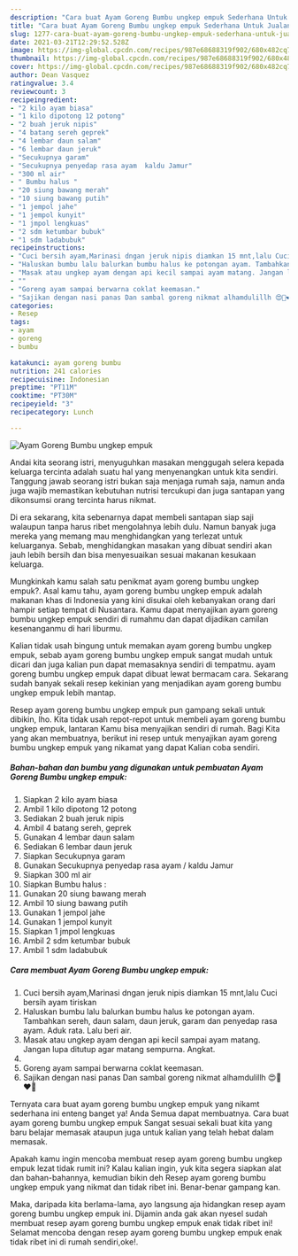 ```yaml
---
description: "Cara buat Ayam Goreng Bumbu ungkep empuk Sederhana Untuk Jualan"
title: "Cara buat Ayam Goreng Bumbu ungkep empuk Sederhana Untuk Jualan"
slug: 1277-cara-buat-ayam-goreng-bumbu-ungkep-empuk-sederhana-untuk-jualan
date: 2021-03-21T12:29:52.528Z
image: https://img-global.cpcdn.com/recipes/987e68688319f902/680x482cq70/ayam-goreng-bumbu-ungkep-empuk-foto-resep-utama.jpg
thumbnail: https://img-global.cpcdn.com/recipes/987e68688319f902/680x482cq70/ayam-goreng-bumbu-ungkep-empuk-foto-resep-utama.jpg
cover: https://img-global.cpcdn.com/recipes/987e68688319f902/680x482cq70/ayam-goreng-bumbu-ungkep-empuk-foto-resep-utama.jpg
author: Dean Vasquez
ratingvalue: 3.4
reviewcount: 3
recipeingredient:
- "2 kilo ayam biasa"
- "1 kilo dipotong 12 potong"
- "2 buah jeruk nipis"
- "4 batang sereh geprek"
- "4 lembar daun salam"
- "6 lembar daun jeruk"
- "Secukupnya garam"
- "Secukupnya penyedap rasa ayam  kaldu Jamur"
- "300 ml air"
- " Bumbu halus "
- "20 siung bawang merah"
- "10 siung bawang putih"
- "1 jempol jahe"
- "1 jempol kunyit"
- "1 jmpol lengkuas"
- "2 sdm ketumbar bubuk"
- "1 sdm ladabubuk"
recipeinstructions:
- "Cuci bersih ayam,Marinasi dngan jeruk nipis diamkan 15 mnt,lalu Cuci bersih ayam tiriskan"
- "Haluskan bumbu lalu balurkan bumbu halus ke potongan ayam. Tambahkan sereh, daun salam, daun jeruk, garam dan penyedap rasa ayam. Aduk rata. Lalu beri air."
- "Masak atau ungkep ayam dengan api kecil sampai ayam matang. Jangan lupa ditutup agar matang sempurna. Angkat."
- ""
- "Goreng ayam sampai berwarna coklat keemasan."
- "Sajikan dengan nasi panas Dan sambal goreng nikmat alhamdulillh 😍🥰❤️💋"
categories:
- Resep
tags:
- ayam
- goreng
- bumbu

katakunci: ayam goreng bumbu 
nutrition: 241 calories
recipecuisine: Indonesian
preptime: "PT11M"
cooktime: "PT30M"
recipeyield: "3"
recipecategory: Lunch

---
```



![Ayam Goreng Bumbu ungkep empuk](https://img-global.cpcdn.com/recipes/987e68688319f902/680x482cq70/ayam-goreng-bumbu-ungkep-empuk-foto-resep-utama.jpg)

Andai kita seorang istri, menyuguhkan masakan menggugah selera kepada keluarga tercinta adalah suatu hal yang menyenangkan untuk kita sendiri. Tanggung jawab seorang istri bukan saja menjaga rumah saja, namun anda juga wajib memastikan kebutuhan nutrisi tercukupi dan juga santapan yang dikonsumsi orang tercinta harus nikmat.

Di era  sekarang, kita sebenarnya dapat membeli santapan siap saji walaupun tanpa harus ribet mengolahnya lebih dulu. Namun banyak juga mereka yang memang mau menghidangkan yang terlezat untuk keluarganya. Sebab, menghidangkan masakan yang dibuat sendiri akan jauh lebih bersih dan bisa menyesuaikan sesuai makanan kesukaan keluarga. 



Mungkinkah kamu salah satu penikmat ayam goreng bumbu ungkep empuk?. Asal kamu tahu, ayam goreng bumbu ungkep empuk adalah makanan khas di Indonesia yang kini disukai oleh kebanyakan orang dari hampir setiap tempat di Nusantara. Kamu dapat menyajikan ayam goreng bumbu ungkep empuk sendiri di rumahmu dan dapat dijadikan camilan kesenanganmu di hari liburmu.

Kalian tidak usah bingung untuk memakan ayam goreng bumbu ungkep empuk, sebab ayam goreng bumbu ungkep empuk sangat mudah untuk dicari dan juga kalian pun dapat memasaknya sendiri di tempatmu. ayam goreng bumbu ungkep empuk dapat dibuat lewat bermacam cara. Sekarang sudah banyak sekali resep kekinian yang menjadikan ayam goreng bumbu ungkep empuk lebih mantap.

Resep ayam goreng bumbu ungkep empuk pun gampang sekali untuk dibikin, lho. Kita tidak usah repot-repot untuk membeli ayam goreng bumbu ungkep empuk, lantaran Kamu bisa menyajikan sendiri di rumah. Bagi Kita yang akan membuatnya, berikut ini resep untuk menyajikan ayam goreng bumbu ungkep empuk yang nikamat yang dapat Kalian coba sendiri.

<!--inarticleads1-->

##### Bahan-bahan dan bumbu yang digunakan untuk pembuatan Ayam Goreng Bumbu ungkep empuk:

1. Siapkan 2 kilo ayam biasa
1. Ambil 1 kilo dipotong 12 potong
1. Sediakan 2 buah jeruk nipis
1. Ambil 4 batang sereh, geprek
1. Gunakan 4 lembar daun salam
1. Sediakan 6 lembar daun jeruk
1. Siapkan Secukupnya garam
1. Gunakan Secukupnya penyedap rasa ayam / kaldu Jamur
1. Siapkan 300 ml air
1. Siapkan  Bumbu halus :
1. Gunakan 20 siung bawang merah
1. Ambil 10 siung bawang putih
1. Gunakan 1 jempol jahe
1. Gunakan 1 jempol kunyit
1. Siapkan 1 jmpol lengkuas
1. Ambil 2 sdm ketumbar bubuk
1. Ambil 1 sdm ladabubuk




<!--inarticleads2-->

##### Cara membuat Ayam Goreng Bumbu ungkep empuk:

1. Cuci bersih ayam,Marinasi dngan jeruk nipis diamkan 15 mnt,lalu Cuci bersih ayam tiriskan
1. Haluskan bumbu lalu balurkan bumbu halus ke potongan ayam. Tambahkan sereh, daun salam, daun jeruk, garam dan penyedap rasa ayam. Aduk rata. Lalu beri air.
1. Masak atau ungkep ayam dengan api kecil sampai ayam matang. Jangan lupa ditutup agar matang sempurna. Angkat.
1. 
1. Goreng ayam sampai berwarna coklat keemasan.
1. Sajikan dengan nasi panas Dan sambal goreng nikmat alhamdulillh 😍🥰❤️💋




Ternyata cara buat ayam goreng bumbu ungkep empuk yang nikamt sederhana ini enteng banget ya! Anda Semua dapat membuatnya. Cara buat ayam goreng bumbu ungkep empuk Sangat sesuai sekali buat kita yang baru belajar memasak ataupun juga untuk kalian yang telah hebat dalam memasak.

Apakah kamu ingin mencoba membuat resep ayam goreng bumbu ungkep empuk lezat tidak rumit ini? Kalau kalian ingin, yuk kita segera siapkan alat dan bahan-bahannya, kemudian bikin deh Resep ayam goreng bumbu ungkep empuk yang nikmat dan tidak ribet ini. Benar-benar gampang kan. 

Maka, daripada kita berlama-lama, ayo langsung aja hidangkan resep ayam goreng bumbu ungkep empuk ini. Dijamin anda gak akan nyesel sudah membuat resep ayam goreng bumbu ungkep empuk enak tidak ribet ini! Selamat mencoba dengan resep ayam goreng bumbu ungkep empuk enak tidak ribet ini di rumah sendiri,oke!.

